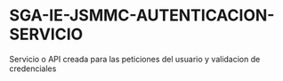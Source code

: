 # SGA-IE-JSMMC-AUTENTICACION-SERVICIO
Servicio o API creada para las peticiones del usuario y validacion de credenciales
